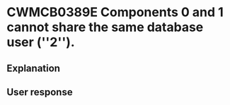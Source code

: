 # CWMCB0389E Components 0 and 1 cannot share the same database user (''2'').

## Explanation

## User response